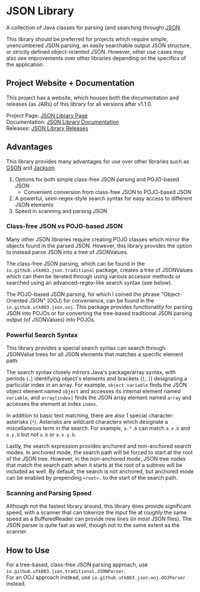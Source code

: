 # JSON Library
A collection of Java classes for parsing (and searching through) [JSON](https://www.json.org/json-en.html).

This library should be preferred for projects which require simple, unencumbered JSON parsing, an easily searchable output JSON structure, or strictly defined object-oriented JSON. However, other use cases may also see improvements over other libraries depending on the specifics of the application.

## Project Website + Documentation
This project has a website, which houses both the documentation and releases (as JARs) of this library for all versions after v1.1.0.

Project Page: [JSON Library Page](https://utk003.github.io/JSON-Parser/) \
Documentation: [JSON Library Documentation](https://utk003.github.io/JSON-Parser/documentation.html) \
Releases: [JSON Library Releases](https://utk003.github.io/JSON-Parser/releases.html)

## Advantages
This library provides many advantages for use over other libraries such as [GSON](https://github.com/google/gson) and [Jackson](https://github.com/FasterXML/jackson).

1. Options for both simple class-free JSON parsing and POJO-based JSON
   * Convenient conversion from class-free JSON to POJO-based JSON  
2. A powerful, semi-regex-style search syntax for easy access to different JSON elements
3. Speed in scanning and parsing JSON

### Class-free JSON vs POJO-based JSON
Many other JSON libraries require creating POJO classes which mirror the objects found in the parsed JSON. However, this library provides the option to instead parse JSON into a tree of JSONValues.

The class-free JSON parsing, which can be found in the `io.github.utk003.json.traditional` package, creates a tree of JSONValues which can then be iterated through using various accessor methods or searched using an advanced-regex-like search syntax (see below).

The POJO-based JSON parsing, for which I coined the phrase "Object-Oriented JSON" (OOJ) for convenience, can be found in the `io.github.utk003.json.ooj`. This package provides functionality for parsing JSON into POJOs or for converting the tree-based traditional JSON parsing output (of JSONValues) into POJOs. 

### Powerful Search Syntax
This library provides a special search syntax can search through JSONValue trees for all JSON elements that matches a specific element path.

The search syntax closely mirrors Java's package/array syntax, with periods (`.`) identifying object's elements and brackets (`[`, `]`) designating a particular index in an array. For example, `object.variable` finds the JSON object element named `object` and accesses its internal element named `variable`, and `array[index]` finds the JSON array element named `array` and accesses the element at index `index`.

In addition to basic text matching, there are also 1 special character: asterisks (`*`). Asterisks are wildcard characters which designate a miscellaneous term in the search. For example, `a.*.b` can match `a.x.b` and `a.y.b` but not `a.b` or `a.x.y.b`.

Lastly, the search expression provides anchored and non-anchored search modes. In anchored mode, the search path will be forced to start at the root of the JSON tree. However, in the non-anchored mode, JSON tree nodes that match the search path when it starts at the root of a subtree will be included as well. By default, the search is not anchored, but anchored mode can be enabled by prepending `<root>.` to the start of the search path.

### Scanning and Parsing Speed
Although not the fastest library around, this library does provide significant speed, with a scanner that can tokenize the input file at roughly the same speed as a BufferedReader can provide new lines (in *most* JSON files). The JSON parser is quite fast as well, though not to the same extent as the scanner.

## How to Use
For a tree-based, class-free JSON parsing approach, use `io.github.utk003.json.traditional.JSONParser`.\
For an OOJ approach instead, use `io.github.utk003.json.ooj.OOJParser` instead.
